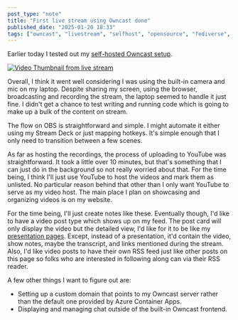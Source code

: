 ```yaml
---
post_type: "note" 
title: "First live stream using Owncast done"
published_date: "2025-01-20 18:33"
tags: ["owncast", "livestream", "selfhost", "opensource", "fediverse", "video", "azure"]
---
```


Earlier today I tested out my [self-hosted Owncast setup](/posts/deploy-owncast-azure/).

[![Video Thumbnail from live stream](http://img.youtube.com/vi/3opjC7fEAJs/0.jpg)](https://www.youtube.com/watch?v=3opjC7fEAJs "Video Thumbnail from live stream")

Overall, I think it went well considering I was using the built-in camera and mic on my laptop. Despite sharing my screen, using the browser, broadcasting and recording the stream, the laptop seemed to handle it just fine. I didn't get a chance to test writing and running code which is going to make up a bulk of the content on stream. 

The flow on OBS is straightforward and simple. I might automate it either using my Stream Deck or just mapping hotkeys. It's simple enough that I only need to transition between a few scenes. 

As far as hosting the recordings, the process of uploading to YouTube was straightforward. It took a little over 10 minutes, but that's something that I can just do in the background so not really worried about that. For the time being, I think I'll just use YouTube to host the videos and mark them as unlisted. No particular reason behind that other than I only want YouTube to serve as my video host. The main place I plan on showcasing and organizing videos is on my website. 

For the time being, I'll just create notes like these. Eventually though, I'd like to have a video post type which shows up on my feed. The post card will only display the video but the detailed view, I'd like for it to be like my [presentation pages](/resources/presentations/hello-world). Except, instead of a presentation, it'd contain the video, show notes, maybe the transcript, and links mentioned during the stream. Also, I'd like video posts to have their own RSS feed just like other posts on this page so folks who are interested in following along can via their RSS reader. 

A few other things I want to figure out are:

- Setting up a custom domain that points to my Owncast server rather than the default one provided by Azure Container Apps.
- Displaying and managing chat outside of the built-in Owncast frontend. 